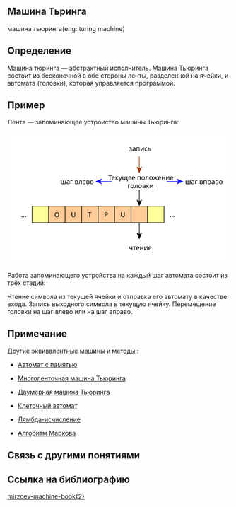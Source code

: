 ## Машина Тьринга
машина тьюринга(eng: turing machine)
## Определение 
Машина тюринга — абстрактный исполнитель. Машина Тьюринга состоит из бесконечной в обе стороны ленты, разделенной на ячейки, и автомата (головки), которая управляется программой.
## Пример
Лента — запоминающее устройство машины Тьюринга:

![tm_memory](https://github.com/vernikkkkkkkkkkkkkkkkkkk/concept_new/blob/main/images/tm_memory.svg)

Работа запоминающего устройства на каждый шаг автомата состоит из трёх стадий:

Чтение символа из текущей ячейки и отправка его автомату в качестве входа.
Запись выходного символа в текущую ячейку.
Перемещение головки на шаг влево или на шаг вправо.
## Примечание
Другие эквивалентные машины и методы :

-  [Автомат с памятью](https://github.com/vernikkkkkkkkkkkkkkkkkkk/concept_new/blob/main/concept/automatic%20machine%20with%20memory.md)

-  [Многоленточная машина Тьюринга](https://github.com/vernikkkkkkkkkkkkkkkkkkk/concept_new/blob/main/concept/multiband%20turing%20machine.md)

-  [Двумерная машина Тьюринга](https://github.com/vernikkkkkkkkkkkkkkkkkkk/concept_new/blob/main/concept/two-dimensional%20turing%20machine.md)

-  [Клеточный автомат](https://github.com/vernikkkkkkkkkkkkkkkkkkk/concept_new/blob/main/concept/cellular%20automaton.md)

-  [Лямбда-исчисление](https://github.com/vernikkkkkkkkkkkkkkkkkkk/concept_new/blob/main/concept/lambda%20calculus.md)

-  [Алгоритм Маркова](https://github.com/vernikkkkkkkkkkkkkkkkkkk/concept_new/blob/main/concept/markov%20algorithm.md)




## Связь с другими понятиями

## Ссылка на библиографию
[mirzoev-machine-book{2}](https://github.com/vernikkkkkkkkkkkkkkkkkkk/concept_new/blob/main/bibliography/mirzoev-machine-book%7B2%7D.md)
